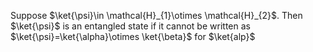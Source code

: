 Suppose $\ket{\psi}\in \mathcal{H}_{1}\otimes \mathcal{H}_{2}$.
Then $\ket{\psi}$ is an entangled state if it cannot be written as $\ket{\psi}=\ket{\alpha}\otimes \ket{\beta}$ for $\ket{alp}$
